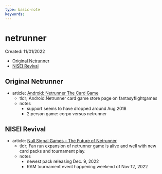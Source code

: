 ```yaml
---
type: basic-note
keywords: 
---
```

# netrunner

Created: 11/01/2022

- [Original Netrunner](#original-netrunner)
- [NISEI Revival](#nisei-revival)

## Original Netrunner

- article: [Android: Netrunner The Card Game](https://www.fantasyflightgames.com/en/products/android-netrunner-the-card-game/)
  - tldr; Android:Netrunner card game store page on fantasyflightgames
  - notes
    - support seems to have dropped around Aug 2018
    - 2 person game: corpo versus netrunner

## NISEI Revival

- article: [Null Signal Games - The Future of Netrunner](https://nullsignal.games/)
  - tldr; Fan run expansion of netrunner game is alive and well with new card packs and tournament play.
  - notes
    - newest pack releasing Dec. 9, 2022
    - RAM tournament event happening weekend of Nov 12, 2022
